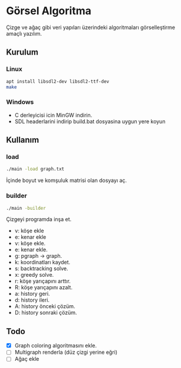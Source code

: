 # Görsel Algoritma
Çizge ve ağaç gibi veri yapıları üzerindeki algoritmaları görselleştirme amaçlı yazılım.

## Kurulum

### Linux

```bash
apt install libsdl2-dev libsdl2-ttf-dev
make
```

### Windows

+ C derleyicisi icin MinGW indirin.
+ SDL headerlarini indirip build.bat dosyasina uygun yere koyun

## Kullanım

### load

```bash
./main -load graph.txt
```
İçinde boyut ve komşuluk matrisi olan dosyayı aç.


### builder

```bash
./main -builder
```
Çizgeyi programda inşa et.

+ v: köşe ekle
+ e: kenar ekle
+ v: köşe ekle.
+ e: kenar ekle.
+ g: pgraph -> graph.
+ k: koordinatları kaydet.
+ s: backtracking solve.
+ x: greedy solve.
+ r: köşe yarıçapını arttır.
+ R: köşe yarıçapını azalt.
+ a: history geri.
+ d: history ileri.
+ A: history önceki çözüm.
+ D: history sonraki çözüm.

## Todo
+ [x] Graph coloring algoritmasını ekle.
+ [ ] Multigraph renderla (düz çizgi yerine eğri)
+ [ ] Ağaç ekle

